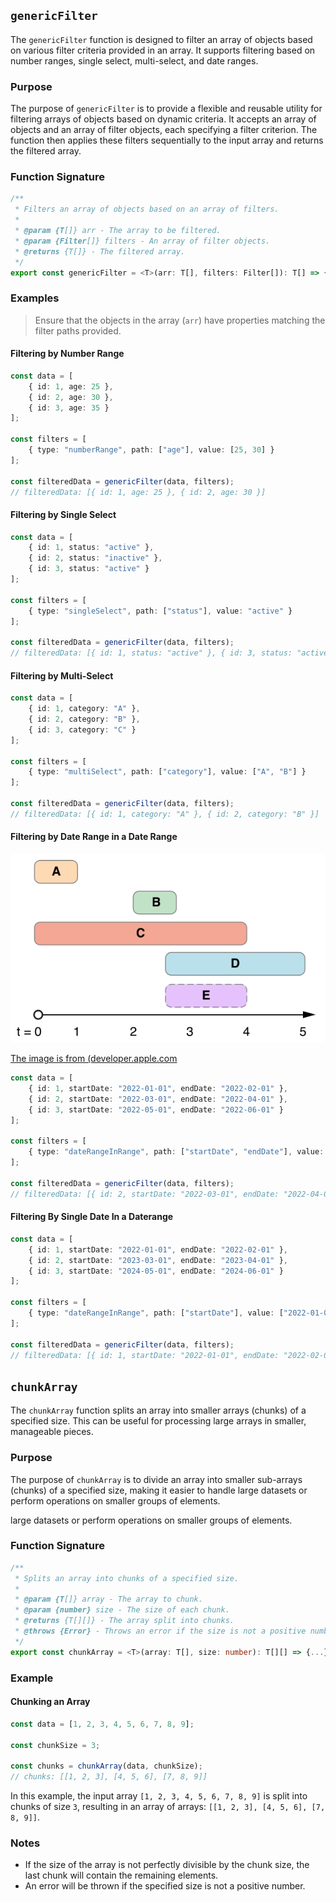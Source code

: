 ## `genericFilter`

The `genericFilter` function is designed to filter an array of objects based on various filter criteria provided in an array. It supports filtering based on number ranges, single select, multi-select, and date ranges.

### Purpose

The purpose of `genericFilter` is to provide a flexible and reusable utility for filtering arrays of objects based on dynamic criteria. It accepts an array of objects and an array of filter objects, each specifying a filter criterion. The function then applies these filters sequentially to the input array and returns the filtered array.

### Function Signature

````typescript
/**
 * Filters an array of objects based on an array of filters.
 * 
 * @param {T[]} arr - The array to be filtered.
 * @param {Filter[]} filters - An array of filter objects.
 * @returns {T[]} - The filtered array.
 */
export const genericFilter = <T>(arr: T[], filters: Filter[]): T[] => { ... };

````

### Examples

> Ensure that the objects in the array (`arr`) have properties matching the filter paths provided.

#### Filtering by Number Range

````typescript
const data = [
    { id: 1, age: 25 },
    { id: 2, age: 30 },
    { id: 3, age: 35 }
];

const filters = [
    { type: "numberRange", path: ["age"], value: [25, 30] }
];

const filteredData = genericFilter(data, filters);
// filteredData: [{ id: 1, age: 25 }, { id: 2, age: 30 }]
````

#### Filtering by Single Select

````typescript
const data = [
    { id: 1, status: "active" },
    { id: 2, status: "inactive" },
    { id: 3, status: "active" }
];

const filters = [
    { type: "singleSelect", path: ["status"], value: "active" }
];

const filteredData = genericFilter(data, filters);
// filteredData: [{ id: 1, status: "active" }, { id: 3, status: "active" }]
````

#### Filtering by Multi-Select

````typescript
const data = [
    { id: 1, category: "A" },
    { id: 2, category: "B" },
    { id: 3, category: "C" }
];

const filters = [
    { type: "multiSelect", path: ["category"], value: ["A", "B"] }
];

const filteredData = genericFilter(data, filters);
// filteredData: [{ id: 1, category: "A" }, { id: 2, category: "B" }]
````

#### Filtering by Date Range in a Date Range

![1717896613768](images/arrayUtils/1717896613768.png)

[The image is from (developer.apple.com](https://developer.apple.com/documentation/foundation/nsdateinterval/1641645-intersectionwithdateinterval)

````typescript
const data = [
    { id: 1, startDate: "2022-01-01", endDate: "2022-02-01" },
    { id: 2, startDate: "2022-03-01", endDate: "2022-04-01" },
    { id: 3, startDate: "2022-05-01", endDate: "2022-06-01" }
];

const filters = [
    { type: "dateRangeInRange", path: ["startDate", "endDate"], value: ["2022-02-01", "2022-05-01"] }
];

const filteredData = genericFilter(data, filters);
// filteredData: [{ id: 2, startDate: "2022-03-01", endDate: "2022-04-01" }]
````

#### Filtering By Single Date In a Daterange

`````typescript
const data = [
    { id: 1, startDate: "2022-01-01", endDate: "2022-02-01" },
    { id: 2, startDate: "2023-03-01", endDate: "2023-04-01" },
    { id: 3, startDate: "2024-05-01", endDate: "2024-06-01" }
];

const filters = [
    { type: "dateRangeInRange", path: ["startDate"], value: ["2022-01-01", "2022-05-01"] }
];

const filteredData = genericFilter(data, filters);
// filteredData: [{ id: 1, startDate: "2022-01-01", endDate: "2022-02-01" }]
`````

## `chunkArray`

The `chunkArray` function splits an array into smaller arrays (chunks) of a specified size. This can be useful for processing large arrays in smaller, manageable pieces.

### Purpose

The purpose of `chunkArray` is to divide an array into smaller sub-arrays (chunks) of a specified size, making it easier to handle large datasets or perform operations on smaller groups of elements.

large datasets or perform operations on smaller groups of elements.

### Function Signature

````typescript
/**
 * Splits an array into chunks of a specified size.
 * 
 * @param {T[]} array - The array to chunk.
 * @param {number} size - The size of each chunk.
 * @returns {T[][]} - The array split into chunks.
 * @throws {Error} - Throws an error if the size is not a positive number.
 */
export const chunkArray = <T>(array: T[], size: number): T[][] => {...};
````

### Example

#### Chunking an Array

````typescript
const data = [1, 2, 3, 4, 5, 6, 7, 8, 9];

const chunkSize = 3;

const chunks = chunkArray(data, chunkSize);
// chunks: [[1, 2, 3], [4, 5, 6], [7, 8, 9]]
````

In this example, the input array `[1, 2, 3, 4, 5, 6, 7, 8, 9]` is split into chunks of size `3`, resulting in an array of arrays: `[[1, 2, 3], [4, 5, 6], [7, 8, 9]]`.

### Notes

* If the size of the array is not perfectly divisible by the chunk size, the last chunk will contain the remaining elements.
* An error will be thrown if the specified size is not a positive number.
